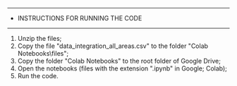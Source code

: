 --------------------------------------------------------------------------------------------------
- INSTRUCTIONS FOR RUNNING THE CODE
--------------------------------------------------------------------------------------------------

1) Unzip the files;
2) Copy the file "data_integration_all_areas.csv" to the folder "Colab Notebooks\files";
3) Copy the folder "Colab Notebooks" to the root folder of Google Drive;
4) Open the notebooks (files with the extension ".ipynb" in Google; Colab);
5) Run the code.
